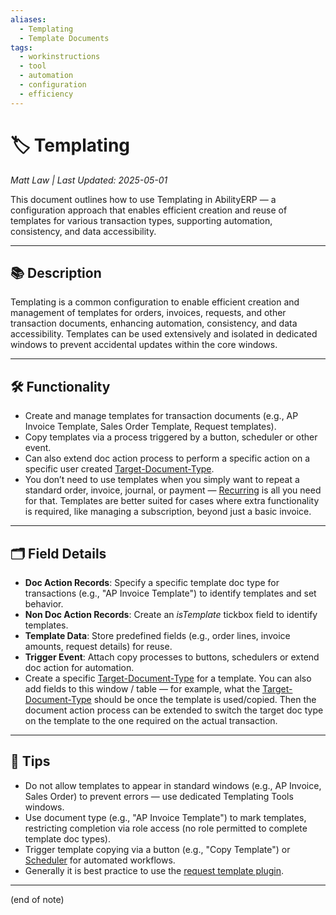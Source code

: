 ```yaml
---
aliases:
  - Templating
  - Template Documents
tags:
  - workinstructions
  - tool
  - automation
  - configuration
  - efficiency
---
```


# 🏷️ Templating

*Matt Law | Last Updated: 2025-05-01*

This document outlines how to use Templating in AbilityERP — a configuration approach that enables efficient creation and reuse of templates for various transaction types, supporting automation, consistency, and data accessibility.

---

## 📚 Description  
Templating is a common configuration to enable efficient creation and management of templates for orders, invoices, requests, and other transaction documents, enhancing automation, consistency, and data accessibility. Templates can be used extensively and isolated in dedicated windows to prevent accidental updates within the core windows.

---

## 🛠️ Functionality  
- Create and manage templates for transaction documents (e.g., AP Invoice Template, Sales Order Template, Request templates).
- Copy templates via a process triggered by a button, scheduler or other event.
- Can also extend doc action process to perform a specific action on a specific user created [Target-Document-Type](Target-Document-Type.md).
- You don’t need to use templates when you simply want to repeat a standard order, invoice, journal, or payment — [Recurring](Recurring.md) is all you need for that. Templates are better suited for cases where extra functionality is required, like managing a subscription, beyond just a basic invoice.

---

## 🗂️ Field Details  
- **Doc Action Records**: Specify a specific template doc type for transactions (e.g., "AP Invoice Template") to identify templates and set behavior.  
- **Non Doc Action Records**: Create an *isTemplate* tickbox field to identify templates.  
- **Template Data**: Store predefined fields (e.g., order lines, invoice amounts, request details) for reuse.  
- **Trigger Event**: Attach copy processes to buttons, schedulers or extend doc action for automation.  
- Create a specific [Target-Document-Type](Target-Document-Type.md) for a template. You can also add fields to this window / table — for example, what the [Target-Document-Type](Target-Document-Type.md) should be once the template is used/copied. Then the document action process can be extended to switch the target doc type on the template to the one required on the actual transaction.

---

## 🎯 Tips  
- Do not allow templates to appear in standard windows (e.g., AP Invoice, Sales Order) to prevent errors — use dedicated Templating Tools windows.  
- Use document type (e.g., "AP Invoice Template") to mark templates, restricting completion via role access (no role permitted to complete template doc types).  
- Trigger template copying via a button (e.g., "Copy Template") or [Scheduler](Scheduler.md) for automated workflows.  
- Generally it is best practice to use the [request template plugin](Request-Template-Plugin.md).

---
(end of note)

